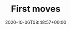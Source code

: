 ---
title: "First moves"
description: "How to make Reachy move?"
lead: "How to make Reachy move?"
date: 2020-10-06T08:48:57+00:00
lastmod: 2020-10-06T08:48:57+00:00
draft: false
images: []
menu:
  docs:
    parent: "python-sdk"
weight: 110
toc: true
---